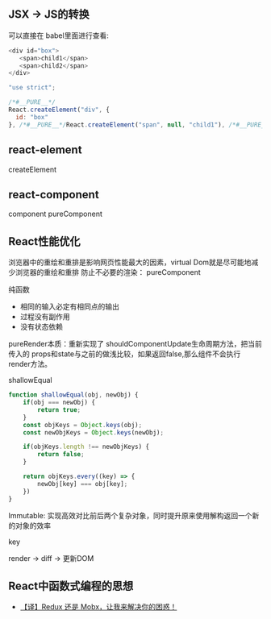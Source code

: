 ## JSX -> JS的转换

可以直接在 babel里面进行查看: 

```js
<div id="box">
   <span>child1</span>
   <span>child2</span>
</div>
```

```js
"use strict";

/*#__PURE__*/
React.createElement("div", {
  id: "box"
}, /*#__PURE__*/React.createElement("span", null, "child1"), /*#__PURE__*/React.createElement("span", null, "child2"));
```

## react-element
createElement

## react-component
component
pureComponent


## React性能优化
浏览器中的重绘和重排是影响网页性能最大的因素，virtual Dom就是尽可能地减少浏览器的重绘和重排
防止不必要的渲染：
pureComponent

纯函数
- 相同的输入必定有相同点的输出
- 过程没有副作用
- 没有状态依赖

pureRender本质：重新实现了 shouldComponentUpdate生命周期方法，把当前传入的 props和state与之前的做浅比较，如果返回false,那么组件不会执行 render方法。

shallowEqual
```js
function shallowEqual(obj, newObj) {
    if(obj === newObj) {
        return true;
    }
    const objKeys = Object.keys(obj);
    const newObjKeys = Object.keys(newObj);

    if(objKeys.length !== newObjKeys) {
        return false;
    }

    return objKeys.every((key) => {
        newObj[key] === obj[key];
    })
}
```
Immutable: 实现高效对比前后两个复杂对象，同时提升原来使用解构返回一个新的对象的效率


key

render -> diff -> 更新DOM


## React中函数式编程的思想



- [【译】Redux 还是 Mobx，让我来解决你的困惑！](https://segmentfault.com/a/1190000011148981)